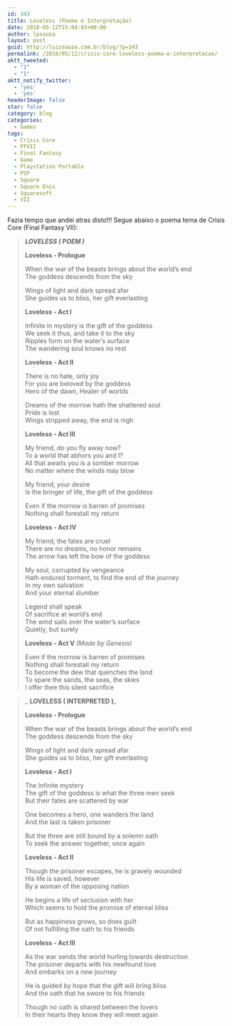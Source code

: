```yaml
---
id: 343
title: Loveless (Poema e Interpretação)
date: 2010-05-12T15:04:03+00:00
author: lpsouza
layout: post
guid: http://luizsouza.com.br/blog/?p=343
permalink: /2010/05/12/crisis-core-loveless-poema-e-interpretacao/
aktt_tweeted:
  - "1"
  - "1"
aktt_notify_twitter:
  - 'yes'
  - 'yes'
headerImage: false
star: false
category: blog
categories:
  - Games
tags:
  - Crisis Core
  - FFVII
  - Final Fantasy
  - Game
  - Playstation Portable
  - PSP
  - Square
  - Square Enix
  - Squaresoft
  - VII
---
```

Fazia tempo que andei atras disto!!! Segue abaixo o poema tema de Crisis Core (Final Fantasy VII):

>  <span><em><strong>LOVELESS ( POEM )</strong></em></span>
> 
> **<span>Loveless - Prologue </span>**
> 
>  <span>When the war of the beasts brings about the world’s end<br /> The goddess descends from the sky</span>
> 
>  <span>Wings of light and dark spread afar<br /> She guides us to bliss, her gift everlasting</span>
> 
> **<span>Loveless - Act I</span>**
> 
>  <span>Infinite in mystery is the gift of the goddess<br /> We seek it thus, and take it to the sky<br /> Ripples form on the water’s surface<br /> The wandering soul knows no rest</span>
> 
> **<span>Loveless - Act II</span>**
> 
>  <span>There is no hate, only joy<br /> For you are beloved by the goddess<br /> Hero of the dawn, Healer of worlds</span>
> 
>  <span>Dreams of the morrow hath the shattered soul<br /> Pride is lost<br /> Wings stripped away, the end is nigh</span>
> 
> **<span>Loveless - Act III</span>**
> 
>  <span>My friend, do you fly away now?<br /> To a world that abhors you and I?<br /> All that awaits you is a somber morrow<br /> No matter where the winds may blow</span>
> 
>  <span>My friend, your desire<br /> Is the bringer of life, the gift of the goddess</span>
> 
>  <span>Even if the morrow is barren of promises<br /> Nothing shall forestall my return</span>
> 
> **<span>Loveless - Act IV</span>**
> 
>  <span>My friend, the fates are cruel<br /> There are no dreams, no honor remains<br /> The arrow has left the bow of the goddess</span>
> 
>  <span>My soul, corrupted by vengeance<br /> Hath endured torment, to find the end of the journey<br /> In my own salvation<br /> And your eternal slumber</span>
> 
>  <span>Legend shall speak<br /> Of sacrifice at world’s end<br /> The wind sails over the water’s surface<br /> Quietly, but surely</span>
> 
> <span><strong>Loveless - Act V</strong> <em>(Made by Genesis)</em></span>
> 
>  <span>Even if the morrow is barren of promises<br /> Nothing shall forestall my return<br /> To become the dew that quenches the land<br /> To spare the sands, the seas, the skies<br /> I offer thee this silent sacrifice</span>

> _ <span><strong>LOVELESS ( INTERPRETED )</strong></span>_
> 
> **<span>Loveless - Prologue </span>**
> 
>  <span>When the war of the beasts brings about the world’s end<br /> The goddess descends from the sky</span>
> 
>  <span>Wings of light and dark spread afar<br /> She guides us to bliss, her gift everlasting</span>
> 
> **<span>Loveless - Act I</span>**
> 
>  <span>The Infinite mystery<br /> The gift of the goddess is what the three men seek<br /> But their fates are scattered by war</span>
> 
>  <span>One becomes a hero, one wanders the land<br /> And the last is taken prisoner</span>
> 
>  <span>But the three are still bound by a solemn oath<br /> To seek the answer together, once again</span>
> 
> **<span>Loveless - Act II</span>**
> 
>  <span>Though the prisoner escapes, he is gravely wounded<br /> His life is saved, however<br /> By a woman of the opposing nation</span>
> 
>  <span>He begins a life of seclusion with her<br /> Which seems to hold the promise of eternal bliss</span>
> 
>  <span>But as happiness grows, so does guilt<br /> Of not fulfilling the oath to his friends</span>
> 
> **<span>Loveless - Act III</span>**
> 
>  <span>As the war sends the world hurling towards destruction<br /> The prisoner departs with his newfound love<br /> And embarks on a new journey</span>
> 
>  <span>He is guided by hope that the gift will bring bliss<br /> And the oath that he swore to his friends</span>
> 
>  <span>Though no oath is shared between the lovers<br /> In their hearts they know they will meet again</span>